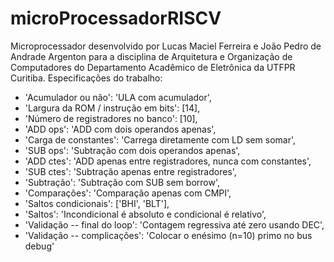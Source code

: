# microProcessadorRISCV

Microprocessador desenvolvido por Lucas Maciel Ferreira e João Pedro de Andrade Argenton para a disciplina de Arquitetura e Organização de Computadores do Departamento Acadêmico de Eletrônica da UTFPR Curitiba. 
Especificações do trabalho:

- 'Acumulador ou não': 'ULA com acumulador',
- 'Largura da ROM / instrução em bits': [14],
- 'Número de registradores no banco': [10],
- 'ADD ops': 'ADD com dois operandos apenas',
- 'Carga de constantes': 'Carrega diretamente com LD sem somar',
- 'SUB ops': 'Subtração com dois operandos apenas',
- 'ADD ctes': 'ADD apenas entre registradores, nunca com constantes',
- 'SUB ctes': 'Subtração apenas entre registradores',
- 'Subtração': 'Subtração com SUB sem borrow',
- 'Comparações': 'Comparação apenas com CMPI',
- 'Saltos condicionais': ['BHI', 'BLT'],
- 'Saltos': 'Incondicional é absoluto e condicional é relativo',
- 'Validação -- final do loop': 'Contagem regressiva até zero usando DEC',
- 'Validação -- complicações': 'Colocar o enésimo (n=10) primo no bus debug'
